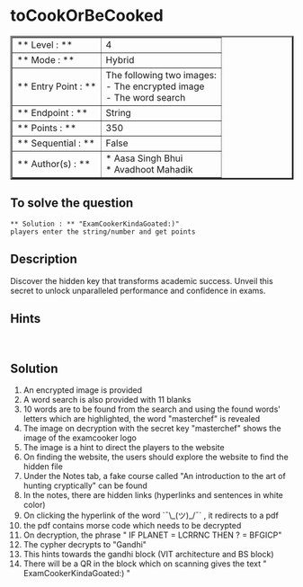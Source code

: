 # toCookOrBeCooked

<table border=3 >
<tr>
    <td>** Level : **</td>
    <td> 4 </td>
</tr>
<tr>
    <td>** Mode : **</td>
    <td>Hybrid</td>
</tr>
<tr>
    <td>** Entry Point : ** </td>
    <td> The following two images: </br>
			- The encrypted image </br>
			- The word search</td>
</tr>
<tr>
    <td>** Endpoint : ** </td>
    <td>String</td>
</tr>
<tr>
    <td>** Points : **</td>
    <td> 350 </td>
</tr>
<tr>
    <td>** Sequential : ** </td>
    <td>False</td>
</tr>
<tr>
    <td>** Author(s) : ** </td>
    <td> * Aasa Singh Bhui </br> * Avadhoot Mahadik</td>
</tr>
</table>


## To solve the question 
    ** Solution : ** "ExamCookerKindaGoated:)"
    players enter the string/number and get points

## Description 

Discover the hidden key that transforms academic success. Unveil this secret to unlock unparalleled performance and confidence in exams.


## Hints

<br>
<ol>
</ol>

## Solution

<ol>
	<li> An encrypted image is provided </li> 
	<li>A word search is also provided with 11 blanks 
	</li>
	<li> 10 words are to be found from the search and using the found words' letters which are highlighted, the word "masterchef" is revealed
	</li>
	<li> The image on decryption with the secret key "masterchef" shows the image of the examcooker logo
	</li>
	<li>The image is a hint to direct the players to the website 
	<li> On finding the website, the users should explore the website to find the hidden file </li>
	<li> Under the Notes tab, a fake course called "An introduction to the art of hunting cryptically" can be found </li>
	<li> In the notes, there are hidden links (hyperlinks and sentences in white color)
	</li>
	<li> On clicking the hyperlink of the word `¯\_(ツ)_/¯`  , it redirects to a pdf
	</li>
	<li> the pdf contains morse code which needs to be decrypted 
	</li>
	<li> On decryption, the phrase " IF PLANET = LCRRNC THEN ? = BFGICP"
	</li>
	<li> The cypher decrypts to "Gandhi"
	</li>
	<li> This hints towards the gandhi block (VIT architecture and BS block)
	</li>
	<li> There will be a QR in the block which on scanning gives the text " ExamCookerKindaGoated:) "
	</li>
</ol>
